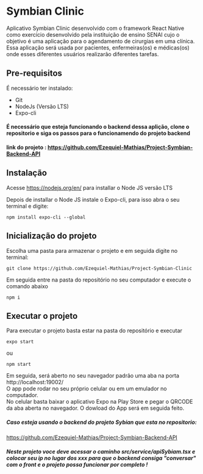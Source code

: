 # Symbian Clinic

Aplicativo Symbian Clinic desenvolvido com o framework React Native como exercício desenvolvido pela instituição de ensino SENAI cujo o objetivo é uma  aplicação   para   o agendamento  de  cirurgias  em  uma  clínica.  Essa  aplicação  será  usada  por  pacientes, enfermeiras(os)  e  médicas(os)  onde  esses  diferentes  usuários  realizarão  diferentes tarefas.

## Pre-requisitos

É necessário ter instalado:
- Git
- NodeJs (Versão LTS)
- Expo-cli

#### É necessário que esteja funcionando o backend dessa aplição, clone o repositorio e siga os passos para o funcionamendo do projeto backend 
#### link do projeto : https://github.com/Ezequiel-Mathias/Project-Symbian-Backend-API

## Instalação

Acesse https://nodejs.org/en/ para installar o Node JS versão LTS

Depois de installar o Node JS instale o Expo-cli, para isso abra o seu terminal e digite:
```
npm install expo-cli --global
```

## Inicialização do projeto

Escolha uma pasta para armazenar o projeto e em seguida digite no terminal:

```
git clone https://github.com/Ezequiel-Mathias/Project-Symbian-Clinic
```
Em seguida entre na pasta do repositório no seu computador e execute o comando abaixo
```
npm i
```
## Executar o projeto

Para executar o projeto basta estar na pasta do repositório e executar
```
expo start
```
ou

```
npm start
```
Em seguida, será aberto no seu navegador padrão uma aba na porta http://localhost:19002/<br/>
O app pode rodar no seu próprio celular ou em um emulador no computador.<br/>
No celular basta baixar o aplicativo Expo na Play Store e pegar o QRCODE da aba aberta no navegador. O dowload do App será em seguida feito.<br/>


##### Caso esteja usando o backend do projeto Sybian que esta no repositorio:

https://github.com/Ezequiel-Mathias/Project-Symbian-Backend-API

##### Neste projeto voce deve acessar o caminho src/service/apiSybiam.tsx e colocar seu ip no lugar dos xxx para que o backend consiga "conversar" com o front e o projeto possa funcionar por completo !

